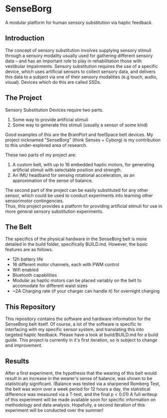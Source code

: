 # SenseBorg
A modular platform for human sensory substitution via haptic feedback.  

## Introduction
The concept of sensory substitution involves supplying sensory stimuli through a sensory modality usually used for gathering different sensory data  – and has an important role to play in rehabilitation those with vestibular impairments. Sensory substitution requires the use of a specific device, which uses artificial sensors to collect sensory data, and delivers this data to a subject via one of their sensory modalities (e.g touch, audio, visual). Devices which do this are called SSDs.


## The Project
Sensory Substitution Devices require two parts.  
1. Some way to provide artificial stimuli  
2. Some way to generate this stimuli (usually a sensor of some kind)  

Good examples of this are the BrainPort and feelSpace belt devices. My project nicknamed "SenseBorg" (think Senses + Cyborg) is my contribution to this under-explored area of research.  

These two parts of my project are:
1. A custom belt, with up to 16 embedded haptic motors, for generating artificial stimuli with selectable position and strength.  
2. An IMU headband for sensing rotational acceleration, as an approximation of the sense of balance.  

The second part of the project can be easily substituted for any other sensor, which could be used to conduct experiments into learning other sensorimotor contingencies.  
Thus, this project provides a platform for providing artificial stimuli for use in more general sensory substitution experiments.


## The Belt
The specifics of the physical hardware in the SenseBorg belt is more detailed in the build folder, specifically BUILD.md. However, the basic features are as follows.  
- 12h battery life
- 16 different motor channels, each with PWM control
- Wifi enabled
- Bluetooth capabilities
- Modular as haptic motors can be placed variably on the belt to accomodate for different waist sizes
- ~2A Charging rate (if your charger can handle it) for overnight charging


## This Repository
This repository contains the software and hardware information for the SenseBorg belt itself. Of course, a lot of the software is specific to interfacing with my specific sensor system, and translating this into targeted haptic feedback. Please have a look at build/BUILD.md for a build guide. This project is currently in it's first iteration, so is subject to change and improvement.


## Results
After a first experiment, the hypothesis that the wearing of this belt would result in an increase in the wearer's sense of balance, was shown to be statistically significant. (Balance was tested via a sharpened Romberg Test, the belt was worn over a week period for 12 hours a day, the statistical difference was measured via a T-test, and the final p < 0.01)
A full writeup of this experiment will be made available soon for specific information on methodology and data analysis.
Hopefully, a second iteration of this experiment will be conducted over the summer!
